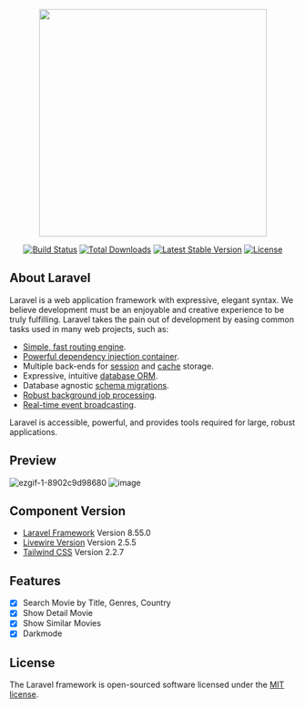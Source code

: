 <p align="center"><a href="https://laravel.com" target="_blank"><img src="https://raw.githubusercontent.com/laravel/art/master/logo-lockup/5%20SVG/2%20CMYK/1%20Full%20Color/laravel-logolockup-cmyk-red.svg" width="400"></a></p>

<p align="center">
<a href="https://travis-ci.org/laravel/framework"><img src="https://travis-ci.org/laravel/framework.svg" alt="Build Status"></a>
<a href="https://packagist.org/packages/laravel/framework"><img src="https://img.shields.io/packagist/dt/laravel/framework" alt="Total Downloads"></a>
<a href="https://packagist.org/packages/laravel/framework"><img src="https://img.shields.io/packagist/v/laravel/framework" alt="Latest Stable Version"></a>
<a href="https://packagist.org/packages/laravel/framework"><img src="https://img.shields.io/packagist/l/laravel/framework" alt="License"></a>
</p>

## About Laravel

Laravel is a web application framework with expressive, elegant syntax. We believe development must be an enjoyable and creative experience to be truly fulfilling. Laravel takes the pain out of development by easing common tasks used in many web projects, such as:

- [Simple, fast routing engine](https://laravel.com/docs/routing).
- [Powerful dependency injection container](https://laravel.com/docs/container).
- Multiple back-ends for [session](https://laravel.com/docs/session) and [cache](https://laravel.com/docs/cache) storage.
- Expressive, intuitive [database ORM](https://laravel.com/docs/eloquent).
- Database agnostic [schema migrations](https://laravel.com/docs/migrations).
- [Robust background job processing](https://laravel.com/docs/queues).
- [Real-time event broadcasting](https://laravel.com/docs/broadcasting).

Laravel is accessible, powerful, and provides tools required for large, robust applications.

## Preview
![ezgif-1-8902c9d98680](https://user-images.githubusercontent.com/76833135/137587490-fbfa4a10-b1be-437c-bc00-7ece67d8478e.gif)
![image](https://user-images.githubusercontent.com/76833135/137587775-1c99b18f-83bc-44cb-beaf-0e36314ae4a6.png)

## Component Version
- [Laravel Framework](https://laravel.com/docs/8.x/installation) Version 8.55.0
- [Livewire Version](https://laravel-livewire.com/docs/2.x/installation) Version 2.5.5
- [Tailwind CSS](https://tailwindcss.com/docs/guides/laravel) Version 2.2.7

## Features
- [X] Search Movie by Title, Genres, Country
- [X] Show Detail Movie
- [X] Show Similar Movies
- [X] Darkmode

## License

The Laravel framework is open-sourced software licensed under the [MIT license](https://opensource.org/licenses/MIT).
